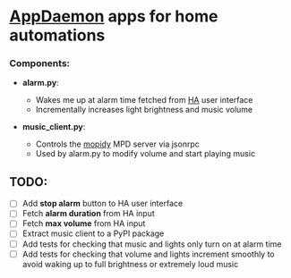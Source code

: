 # [AppDaemon](https://www.home-assistant.io/docs/ecosystem/appdaemon/) apps for home automations

### Components:
  * **alarm.py**:
    * Wakes me up at alarm time fetched from [HA](https://www.home-assistant.io/) user interface
    * Incrementally increases light brightness and music volume
 
  * **music_client.py**:
    * Controls the [mopidy](https://www.mopidy.com/) MPD server via jsonrpc
    * Used by alarm.py to modify volume and start playing music
    
## TODO:
   - [ ] Add **stop alarm** button to HA user interface
   - [ ] Fetch **alarm duration** from HA input
   - [ ] Fetch **max volume** from HA input
   - [ ] Extract music client to a PyPI package
   - [ ] Add tests for checking that music and lights only turn on at alarm time
   - [ ] Add tests for checking that volume and lights increment smoothly to avoid waking up to full brightness or extremely loud music
